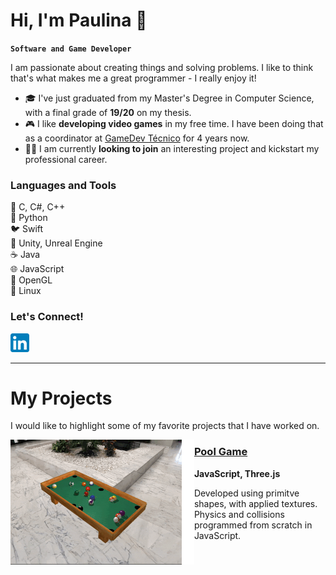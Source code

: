 # Hi, I'm Paulina 👋
**`Software and Game Developer`**

I am passionate about creating things and solving problems. I like to think that's what makes me a great programmer - I really enjoy it! 

- 🎓 I've just graduated from my Master's Degree in Computer Science, with a final grade of **19/20** on my thesis.
- 🎮 I like **developing video games** in my free time. I have been doing that as a coordinator at [GameDev Técnico](https://gamedev.tecnico.ulisboa.pt/) for 4 years now.
- 👩‍💻 I am currently **looking to join** an interesting project and kickstart my professional career.


### Languages and Tools
🤖 C, C#, C++  
🐍 Python  
🐦 Swift  
👾 Unity, Unreal Engine  
☕ Java  
🌐 JavaScript  
🎥 OpenGL  
🐧 Linux  


### Let's Connect!
<picture>
  <a href="https://www.linkedin.com/in/paulinawykowska/">
    <img alt="LinkedIn" height="30px" src="./img/LinkedIn_icon.svg">
  </a>
</picture>

---
# My Projects
I would like to highlight some of my favorite projects that I have worked on.


<p align="left">
  <a href="https://linaiz.itch.io/pool" >
    <img alt="Pool Game" src="./img/pool.gif" height="200" align="left"/>
  </a>
   <img alt="empty" src="./img/empty.png" height="200" width="20" align="left"/>
  <h3><a href="https://linaiz.itch.io/pool" >Pool Game</a></h3>
  <b>JavaScript, Three.js</b>
  <p>Developed using primitve shapes, with applied textures. Physics and collisions programmed from scratch in JavaScript.</p>

</p>


<!--
<img align="left" alt="C" height="28px" src="./img/c.svg" style="padding-right:10px;" />
<img align="left" alt="C++" height="28px" src="./img/c-original.svg" style="padding-right:10px;"/>
<img align="left" alt="C#" height="28px" src="./img/csharp.svg" style="padding-right:10px;" />
<img align="left" alt="Python" height="28px" src="./img/python.svg" style="padding-right:10px;" />
<img align="left" alt="Swift" height="28px" src="./img/swift.svg" style="padding-right:10px;" />
<img align="left" alt="Unity" height="28px" src="./img/unity-3d.svg" style="padding-right:10px;" />
<img align="left" alt="Unreal Engine" height="28px" src="./img/unreal-engine.svg" style="padding-right:10px;" />
<img align="left" alt="Linux" height="28px" src="./img/linux.svg" style="padding-right:10px;" />
<img align="left" alt="OpenGL" height="28px" src="./img/opengl.svg" style="padding-top:10px;" />
-->

<!--

<picture>
  <a href="https://www.linkedin.com/in/paulinawykowska/">
  <source media="(prefers-color-scheme: dark)" srcset="./img/linkedin-dark.svg">
  <source media="(prefers-color-scheme: light)" srcset="./img/linkedin-light.svg">
  <img alt="Shows a black logo in light color mode and a white one in dark color mode." src="./img/linkedin-light.svg">
  </a>
</picture>

**Linaiz/Linaiz** is a ✨ _special_ ✨ repository because its `README.md` (this file) appears on your GitHub profile.

[![website](./img/linkedin-light.svg)](https://www.linkedin.com/in/paulinawykowska/)
[![website](./img/linkedin-dark.svg)](https://www.linkedin.com/in/paulinawykowska/)

Here are some ideas to get you started:

- 🔭 I’m currently working on ...
- 🌱 I’m currently learning ...
- 👯 I’m looking to collaborate on ...
- 🤔 I’m looking for help with ...
- 💬 Ask me about ...
- 📫 How to reach me: ...
- 😄 Pronouns: ...
- ⚡ Fun fact: ...
-->
